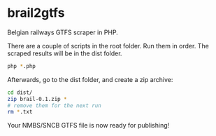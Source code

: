 # brail2gtfs
Belgian railways GTFS scraper in PHP.

There are a couple of scripts in the root folder. Run them in order. The scraped results will be in the dist folder.

```bash
php *.php
```

Afterwards, go to the dist folder, and create a zip archive:
```bash
cd dist/
zip brail-0.1.zip *
# remove them for the next run
rm *.txt
```

Your NMBS/SNCB GTFS file is now ready for publishing!

